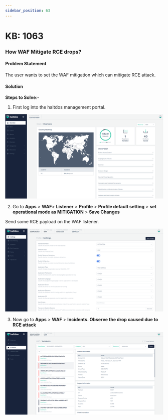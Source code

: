 ```yaml
---
sidebar_position: 63
---
```


# KB: 1063


### **How WAF Mitigate RCE drops?**

#### **Problem Statement**

The user wants to set the WAF mitigation which can mitigate RCE attack.

#### **Solution**

**Steps to Solve**:-

1. First log into the haltdos management portal.

![kb-1063](/img/waf/kb/v2/overview_kb_1063_1.png)

2. Go to **Apps** > **WAF**> **Listener** > **Profile** > **Profile default setting** > **set operational mode as MITIGATION** > **Save Changes**

Send some RCE payload on the WAF listener.

![kb-1063](/img/waf/kb/v2/settings_kb_1063_2.png)

3. Now go to **Apps** > **WAF** > **Incidents. Observe the drop caused due to RCE attack**

![kb-1063](/img/waf/kb/v2/incidents_kb_1063_3.png)







